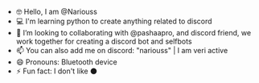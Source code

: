 - 🤓 Hello, I am @Nariouss
- 💻 I'm learning python to create anything related to discord
- 🥵 I’m looking to collaborating with @pashaapro, and discord friend, we work together for creating a discord bot and selfbots
- 📫 You can also add me on discord: "nariouss" | I am veri active
- 😄 Pronouns: Bluetooth device
- ⚡ Fun fact: I don't like ⚫

<!---
Nariouss/Nariouss is a ✨ special ✨ repository because its `README.md` (this file) appears on your GitHub profile.
You can click the Preview link to take a look at your changes.
--->
